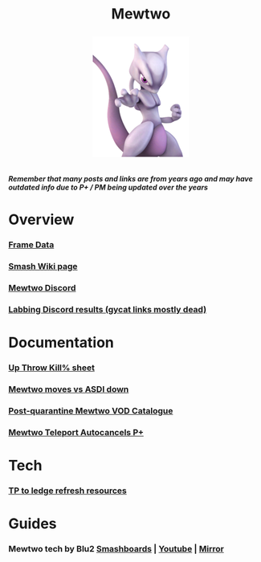 <div id="toc">
  <ul align="center" style="list-style: none">
      <summary> <h1>
        Mewtwo
        <p><img src="/Images/Characters/Mewtwo.png" alt="M2.png"></p>
  </ul>
</div>

<h4> <i>Remember that many posts and links are from years ago and may have outdated info due to P+ / PM being updated over the years</i>

<h1> Overview
<h3> <a href="https://rukaidata.com/P+/Mewtwo/">Frame Data</a>
<h3> <a href="https://www.ssbwiki.com/Mewtwo_(PM)">Smash Wiki page</a>
<h3> <a href="https://discord.com/invite/0ougUV12PMPpvQnj">Mewtwo Discord</a>
<h3> <a href="https://www.reddit.com/r/SSBPM/comments/fjo01q/labbing_discord_results_mewtwo/">Labbing Discord results (gycat links mostly dead)</a>

<h1> Documentation
<h3> <a href="https://docs.google.com/spreadsheets/d/1CaPDdtVG6iYz9X9DHQoCIyExtBY3LBN34PlsAhf5oMI/edit?usp=sharing">Up Throw Kill% sheet</a>
<h3> <a href="https://docs.google.com/spreadsheets/d/1bhBK6ks6ae1LU10o5vmVi9cuOaicdCZ2YGjHoe2zFWg/edit?usp=sharing">Mewtwo moves vs ASDI down</a>
<h3> <a href="https://docs.google.com/spreadsheets/d/1-BqPpa0TXWv0hpG0s_nrEKpb4oGU6jCJFP_eFvhEYks/edit">Post-quarantine Mewtwo VOD Catalogue</a>
<h3> <a href="https://docs.google.com/document/d/1uXyRsAIpTUKj99DxT1RMREaK5unL5zFn7KIZy6HUAPs/edit?usp=sharing">Mewtwo Teleport Autocancels P+</a>

<h1> Tech
<h3> <a href="https://youtu.be/0klV7pkAG3Y">TP to ledge refresh resources</a>

<h1> Guides
<h3> Mewtwo tech by Blu2 <a href="https://smashboards.com/threads/a-complete-video-guide-to-mewtwo-tech.429129/">Smashboards</a> | <a href=https://youtu.be/07QPSxLXaEU?si=hV9EzgYVILFTN4Zf/>Youtube</a> | <a href="https://youtu.be/xTePEZ2cD1M">Mirror</a>